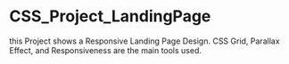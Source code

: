 # CSS_Project_LandingPage
this Project shows a Responsive Landing Page Design.
CSS Grid, Parallax Effect, and Responsiveness are the main tools used.
